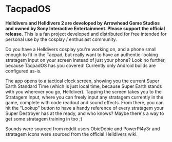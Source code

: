 # TacpadOS

**Helldivers and Helldivers 2 are developed by Arrowhead Game Studios and owned by Sony Interactive Entertainment. Please support the official release.**
This is a fan project developed and distributed for free intended for personal use by the cosplay / enthusiast community.

Do you have a Helldivers cosplay you're working on, and a phone small enough to fit in the Tacpad, but really want to have an authentic-looking stratagem input on your screen instead of just your phone? Look no further, because TacpadOS has you covered! Currently only Android builds are configured as-is.

The app opens to a tactical clock screen, showing you the current Super Earth Standard Time (which is just local time, because Super Earth stands with you wherever you go, Helldiver).
Tapping the screen takes you to the Stratagem Input, where you can freely input any stratagem currently in the game, complete with code readout and sound effects.
From there, you can hit the "Lookup" button to have a handy reference of every stratagem your Super Destroyer has at the ready, and who knows? Maybe there's a way to get some stratagem training in too ;)

Sounds were sourced from reddit users ObieDobie and PowerPl4y3r and stratagem icons were sourced from the official Helldivers wiki.
